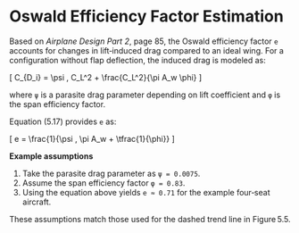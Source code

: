 # Oswald Efficiency Factor Estimation

Based on *Airplane Design Part 2*, page 85, the Oswald efficiency factor `e` accounts for changes in lift‑induced drag compared to an ideal wing. For a configuration without flap deflection, the induced drag is modeled as:

\[
C_{D_i} = \psi \, C_L^2 + \frac{C_L^2}{\pi A_w \phi}
\]

where `ψ` is a parasite drag parameter depending on lift coefficient and `φ` is the span efficiency factor.

Equation (5.17) provides `e` as:

\[
e = \frac{1}{\psi \, \pi A_w + \tfrac{1}{\phi}}
\]

**Example assumptions**

1. Take the parasite drag parameter as `ψ = 0.0075`.
2. Assume the span efficiency factor `φ = 0.83`.
3. Using the equation above yields `e ≈ 0.71` for the example four‑seat aircraft.

These assumptions match those used for the dashed trend line in Figure 5.5.
